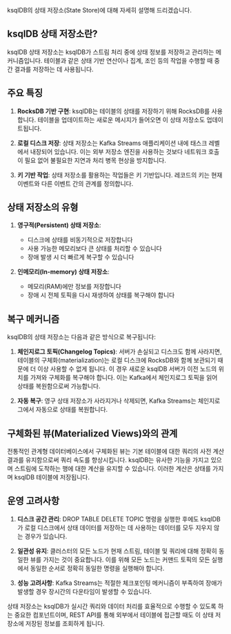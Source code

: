ksqlDB의 상태 저장소(State Store)에 대해 자세히 설명해 드리겠습니다.

## ksqlDB 상태 저장소란?

ksqlDB 상태 저장소는 ksqlDB가 스트림 처리 중에 상태 정보를 저장하고 관리하는 메커니즘입니다. 테이블과 같은 상태 기반 연산이나 집계, 조인 등의 작업을 수행할 때 중간 결과를 저장하는 데 사용됩니다.

## 주요 특징

1. **RocksDB 기반 구현**:
   ksqlDB는 테이블의 상태를 저장하기 위해 RocksDB를 사용합니다. 테이블을 업데이트하는 새로운 메시지가 들어오면 이 상태 저장소도 업데이트됩니다.

2. **로컬 디스크 저장**:
   상태 저장소는 Kafka Streams 애플리케이션 내에 태스크 레벨에서 내장되어 있습니다. 이는 외부 저장소 엔진을 사용하는 것보다 네트워크 호출이 필요 없어 불필요한 지연과 처리 병목 현상을 방지합니다.

3. **키 기반 작업**:
   상태 저장소를 활용하는 작업들은 키 기반입니다. 레코드의 키는 현재 이벤트와 다른 이벤트 간의 관계를 정의합니다.

## 상태 저장소의 유형

1. **영구적(Persistent) 상태 저장소**:
   - 디스크에 상태를 비동기적으로 저장합니다
   - 사용 가능한 메모리보다 큰 상태를 처리할 수 있습니다
   - 장애 발생 시 더 빠르게 복구할 수 있습니다

2. **인메모리(In-memory) 상태 저장소**:
   - 메모리(RAM)에만 정보를 저장합니다
   - 장애 시 전체 토픽을 다시 재생하여 상태를 복구해야 합니다

## 복구 메커니즘

ksqlDB의 상태 저장소는 다음과 같은 방식으로 복구됩니다:

1. **체인지로그 토픽(Changelog Topics)**:
   서버가 손실되고 디스크도 함께 사라지면, 테이블의 구체화(materialization)는 로컬 디스크에 RocksDB와 함께 보관되기 때문에 더 이상 사용할 수 없게 됩니다. 이 경우 새로운 ksqlDB 서버가 이전 노드의 위치를 가져와 구체화를 복구해야 합니다. 이는 Kafka에서 체인지로그 토픽을 읽어 상태를 복원함으로써 가능합니다.

2. **자동 복구**:
   영구 상태 저장소가 사라지거나 삭제되면, Kafka Streams는 체인지로그에서 자동으로 상태를 복원합니다.

## 구체화된 뷰(Materialized Views)와의 관계

전통적인 관계형 데이터베이스에서 구체화된 뷰는 기본 테이블에 대한 쿼리의 사전 계산 결과를 유지함으로써 쿼리 속도를 향상시킵니다. ksqlDB는 유사한 기능을 가지고 있으며 스트림에 도착하는 행에 대한 계산을 유지할 수 있습니다. 이러한 계산은 상태를 가지며 ksqlDB 테이블에 저장됩니다.

## 운영 고려사항

1. **디스크 공간 관리**:
   DROP TABLE DELETE TOPIC 명령을 실행한 후에도 ksqlDB가 로컬 디스크에서 상태 데이터를 저장하는 데 사용하는 데이터를 모두 지우지 않는 경우가 있습니다.

2. **일관성 유지**:
   클러스터의 모든 노드가 현재 스트림, 테이블 및 쿼리에 대해 정확히 동일한 뷰를 가지는 것이 중요합니다. 이를 위해 모든 노드는 커맨드 토픽의 모든 실행에서 동일한 순서로 정확히 동일한 명령을 실행해야 합니다.

3. **성능 고려사항**:
   Kafka Streams는 적절한 체크포인팅 메커니즘이 부족하여 장애가 발생할 경우 장시간의 다운타임이 발생할 수 있습니다.

상태 저장소는 ksqlDB가 실시간 쿼리와 데이터 처리를 효율적으로 수행할 수 있도록 하는 중요한 컴포넌트이며, REST API를 통해 외부에서 테이블에 접근할 때도 이 상태 저장소에 저장된 정보를 조회하게 됩니다.